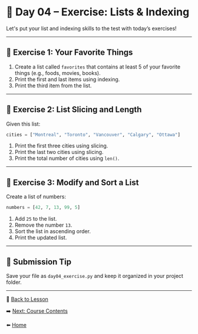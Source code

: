# 🧠 Day 04 – Exercise: Lists & Indexing

Let's put your list and indexing skills to the test with today’s exercises!

---

## 🔢 Exercise 1: Your Favorite Things

1. Create a list called `favorites` that contains at least 5 of your favorite things (e.g., foods, movies, books).
2. Print the first and last items using indexing.
3. Print the third item from the list.

---

## 🧮 Exercise 2: List Slicing and Length

Given this list:
```python
cities = ["Montreal", "Toronto", "Vancouver", "Calgary", "Ottawa"]
```

1. Print the first three cities using slicing.
2. Print the last two cities using slicing.
3. Print the total number of cities using `len()`.

---

## 🔁 Exercise 3: Modify and Sort a List

Create a list of numbers:
```python
numbers = [42, 7, 13, 99, 5]
```

1. Add `25` to the list.
2. Remove the number `13`.
3. Sort the list in ascending order.
4. Print the updated list.

---

## 📝 Submission Tip
Save your file as `day04_exercise.py` and keep it organized in your project folder.

---

🧠 [Back to Lesson](./lesson.md)

➡️ [Next: Course Contents](../CourseContents.md)

⬅️ [Home](../index.md)
